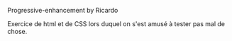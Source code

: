Progressive-enhancement by Ricardo

Exercice de html et de CSS lors duquel on s'est amusé à tester pas mal de chose. 
